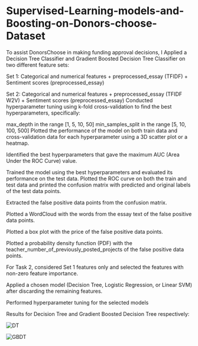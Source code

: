 # Supervised-Learning-models-and-Boosting-on-Donors-choose-Dataset

To assist DonorsChoose in making funding approval decisions, I Applied a Decision Tree Classifier and Gradient Boosted Decision Tree Classifier
on two different feature sets:

Set 1: Categorical and numerical features + preprocessed_essay (TFIDF) + Sentiment scores (preprocessed_essay)

Set 2: Categorical and numerical features + preprocessed_essay (TFIDF W2V) + Sentiment scores (preprocessed_essay)
Conducted hyperparameter tuning using k-fold cross-validation to find the best hyperparameters, specifically:

max_depth in the range [1, 5, 10, 50]
min_samples_split in the range [5, 10, 100, 500]
Plotted the performance of the model on both train data and cross-validation data for each hyperparameter using a 3D scatter plot or a heatmap.

Identified the best hyperparameters that gave the maximum AUC (Area Under the ROC Curve) value.

Trained the model using the best hyperparameters and evaluated its performance on the test data. Plotted the ROC curve on both the train and test data and printed the confusion matrix with predicted and original labels of the test data points.

Extracted the false positive data points from the confusion matrix.

Plotted a WordCloud with the words from the essay text of the false positive data points.

Plotted a box plot with the price of the false positive data points.

Plotted a probability density function (PDF) with the teacher_number_of_previously_posted_projects of the false positive data points.

For Task 2, considered Set 1 features only and selected the features with non-zero feature importance.

Applied a chosen model (Decision Tree, Logistic Regression, or Linear SVM) after discarding the remaining features.

Performed hyperparameter tuning for the selected models

Results for Decision Tree and Gradient Boosted Decision Tree respectively:

![DT](https://github.com/Anubis997/Supervised-Learning-models-and-Boosting-on-Donors-choose-Dataset/assets/96742087/4fc26f79-fb72-4987-b113-baee64153c78)

![GBDT](https://github.com/Anubis997/Supervised-Learning-models-and-Boosting-on-Donors-choose-Dataset/assets/96742087/e96f2f84-0cda-44f6-b5d8-beb49e543b97)

